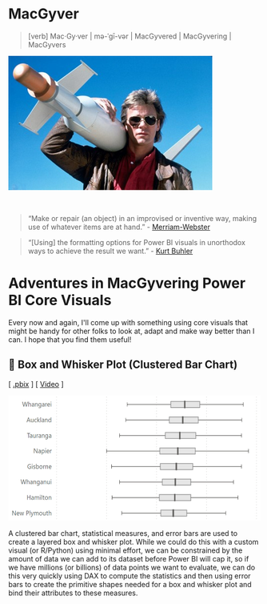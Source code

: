 # MacGyver

> [verb] Mac·Gy·ver | mə-ˈgī-vər | MacGyvered | MacGyvering | MacGyvers

<img src="./.doc/macgyver.jpg" alt="Angus MacGyver" title="Angus MacGyver"/>

&nbsp;

> “Make or repair (an object) in an improvised or inventive way, making use of whatever items are at hand.”
> \- [Merriam-Webster](https://www.merriam-webster.com/wordplay/what-does-macgyver-mean-slang-definition)

> “[Using] the formatting options for Power BI visuals in unorthodox ways to achieve the result we want.”
> \- [Kurt Buhler](https://www.sqlbi.com/articles/creating-custom-visuals-in-power-bi-with-dax/#:~:text=we%20use%20the%20formatting%20options%20for%20Power%20BI%20visuals%20in%20unorthodox%20ways%20to%20achieve%20the%20result%20we%20want)

# Adventures in MacGyvering Power BI Core Visuals

Every now and again, I'll come up with something using core visuals that might be handy for other folks to look at, adapt and make way better than I can. I hope that you find them useful!

## 📎 Box and Whisker Plot (Clustered Bar Chart)

[ [.pbix](./box-whisker-plot-error-bars/box-whisker-plot-error-bars.pbix) ] [ [Video](https://www.youtube.com/watch?v=67ZE4qCSSw4) ]

<img src="./box-whisker-plot-error-bars/box-whisker-plot-error-bars.png" height="250"/>

A clustered bar chart, statistical measures, and error bars are used to create a layered box and whisker plot. While we could do this with a custom visual (or R/Python) using minimal effort, we can be constrained by the amount of data we can add to its dataset before Power BI will cap it, so if we have millions (or billions) of data points we want to evaluate, we can do this very quickly using DAX to compute the statistics and then using error bars to create the primitive shapes needed for a box and whisker plot and bind their attributes to these measures.
